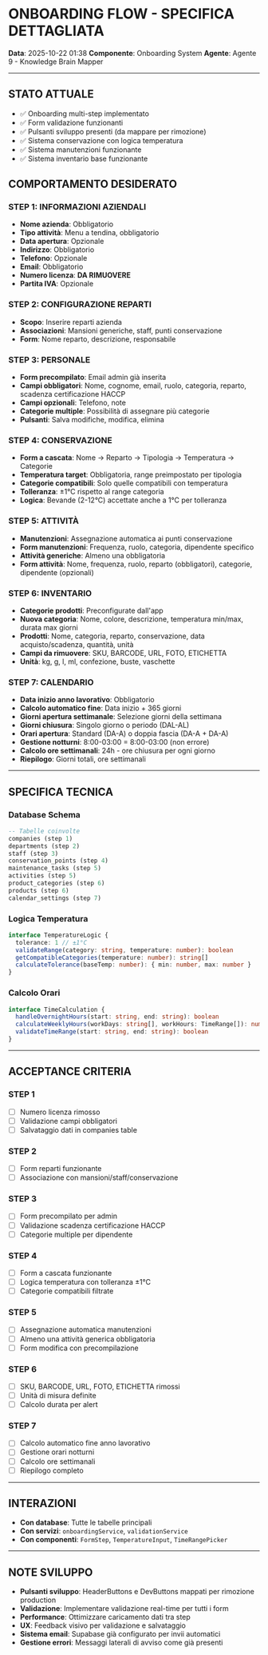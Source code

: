 # ONBOARDING FLOW - SPECIFICA DETTAGLIATA

**Data**: 2025-10-22 01:38
**Componente**: Onboarding System
**Agente**: Agente 9 - Knowledge Brain Mapper

---

## STATO ATTUALE
- ✅ Onboarding multi-step implementato
- ✅ Form validazione funzionanti
- ✅ Pulsanti sviluppo presenti (da mappare per rimozione)
- ✅ Sistema conservazione con logica temperatura
- ✅ Sistema manutenzioni funzionante
- ✅ Sistema inventario base funzionante

## COMPORTAMENTO DESIDERATO

### **STEP 1: INFORMAZIONI AZIENDALI**
- **Nome azienda**: Obbligatorio
- **Tipo attività**: Menu a tendina, obbligatorio
- **Data apertura**: Opzionale
- **Indirizzo**: Obbligatorio
- **Telefono**: Opzionale
- **Email**: Obbligatorio
- **Numero licenza**: **DA RIMUOVERE**
- **Partita IVA**: Opzionale

### **STEP 2: CONFIGURAZIONE REPARTI**
- **Scopo**: Inserire reparti azienda
- **Associazioni**: Mansioni generiche, staff, punti conservazione
- **Form**: Nome reparto, descrizione, responsabile

### **STEP 3: PERSONALE**
- **Form precompilato**: Email admin già inserita
- **Campi obbligatori**: Nome, cognome, email, ruolo, categoria, reparto, scadenza certificazione HACCP
- **Campi opzionali**: Telefono, note
- **Categorie multiple**: Possibilità di assegnare più categorie
- **Pulsanti**: Salva modifiche, modifica, elimina

### **STEP 4: CONSERVAZIONE**
- **Form a cascata**: Nome → Reparto → Tipologia → Temperatura → Categorie
- **Temperatura target**: Obbligatoria, range preimpostato per tipologia
- **Categorie compatibili**: Solo quelle compatibili con temperatura
- **Tolleranza**: ±1°C rispetto al range categoria
- **Logica**: Bevande (2-12°C) accettate anche a 1°C per tolleranza

### **STEP 5: ATTIVITÀ**
- **Manutenzioni**: Assegnazione automatica ai punti conservazione
- **Form manutenzioni**: Frequenza, ruolo, categoria, dipendente specifico
- **Attività generiche**: Almeno una obbligatoria
- **Form attività**: Nome, frequenza, ruolo, reparto (obbligatori), categorie, dipendente (opzionali)

### **STEP 6: INVENTARIO**
- **Categorie prodotti**: Preconfigurate dall'app
- **Nuova categoria**: Nome, colore, descrizione, temperatura min/max, durata max giorni
- **Prodotti**: Nome, categoria, reparto, conservazione, data acquisto/scadenza, quantità, unità
- **Campi da rimuovere**: SKU, BARCODE, URL, FOTO, ETICHETTA
- **Unità**: kg, g, l, ml, confezione, buste, vaschette

### **STEP 7: CALENDARIO**
- **Data inizio anno lavorativo**: Obbligatorio
- **Calcolo automatico fine**: Data inizio + 365 giorni
- **Giorni apertura settimanale**: Selezione giorni della settimana
- **Giorni chiusura**: Singolo giorno o periodo (DAL-AL)
- **Orari apertura**: Standard (DA-A) o doppia fascia (DA-A + DA-A)
- **Gestione notturni**: 8:00-03:00 = 8:00-03:00 (non errore)
- **Calcolo ore settimanali**: 24h - ore chiusura per ogni giorno
- **Riepilogo**: Giorni totali, ore settimanali

---

## SPECIFICA TECNICA

### **Database Schema**
```sql
-- Tabelle coinvolte
companies (step 1)
departments (step 2)
staff (step 3)
conservation_points (step 4)
maintenance_tasks (step 5)
activities (step 5)
product_categories (step 6)
products (step 6)
calendar_settings (step 7)
```

### **Logica Temperatura**
```typescript
interface TemperatureLogic {
  tolerance: 1 // ±1°C
  validateRange(category: string, temperature: number): boolean
  getCompatibleCategories(temperature: number): string[]
  calculateTolerance(baseTemp: number): { min: number, max: number }
}
```

### **Calcolo Orari**
```typescript
interface TimeCalculation {
  handleOvernightHours(start: string, end: string): boolean
  calculateWeeklyHours(workDays: string[], workHours: TimeRange[]): number
  validateTimeRange(start: string, end: string): boolean
}
```

---

## ACCEPTANCE CRITERIA

### **STEP 1**
- [ ] Numero licenza rimosso
- [ ] Validazione campi obbligatori
- [ ] Salvataggio dati in companies table

### **STEP 2**
- [ ] Form reparti funzionante
- [ ] Associazione con mansioni/staff/conservazione

### **STEP 3**
- [ ] Form precompilato per admin
- [ ] Validazione scadenza certificazione HACCP
- [ ] Categorie multiple per dipendente

### **STEP 4**
- [ ] Form a cascata funzionante
- [ ] Logica temperatura con tolleranza ±1°C
- [ ] Categorie compatibili filtrate

### **STEP 5**
- [ ] Assegnazione automatica manutenzioni
- [ ] Almeno una attività generica obbligatoria
- [ ] Form modifica con precompilazione

### **STEP 6**
- [ ] SKU, BARCODE, URL, FOTO, ETICHETTA rimossi
- [ ] Unità di misura definite
- [ ] Calcolo durata per alert

### **STEP 7**
- [ ] Calcolo automatico fine anno lavorativo
- [ ] Gestione orari notturni
- [ ] Calcolo ore settimanali
- [ ] Riepilogo completo

---

## INTERAZIONI
- **Con database**: Tutte le tabelle principali
- **Con servizi**: `onboardingService`, `validationService`
- **Con componenti**: `FormStep`, `TemperatureInput`, `TimeRangePicker`

---

## NOTE SVILUPPO
- **Pulsanti sviluppo**: HeaderButtons e DevButtons mappati per rimozione production
- **Validazione**: Implementare validazione real-time per tutti i form
- **Performance**: Ottimizzare caricamento dati tra step
- **UX**: Feedback visivo per validazione e salvataggio
- **Sistema email**: Supabase già configurato per invii automatici
- **Gestione errori**: Messaggi laterali di avviso come già presenti
